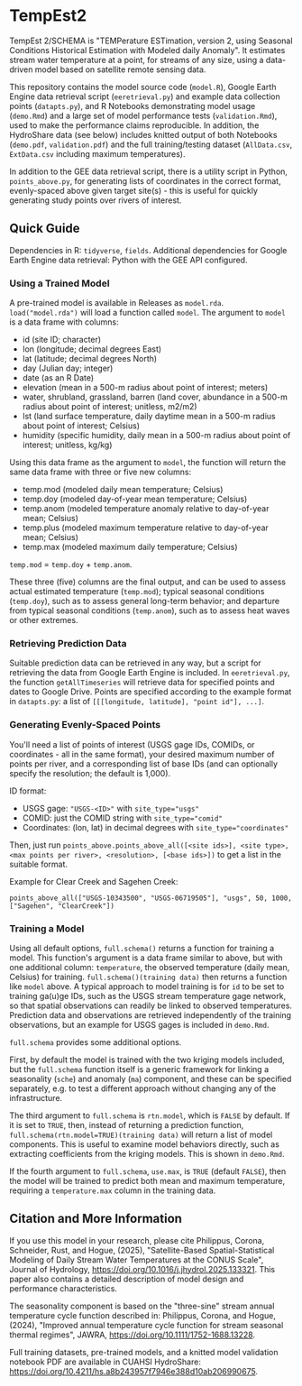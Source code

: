# TempEst2
TempEst 2/SCHEMA is "TEMPerature ESTimation, version 2, using Seasonal Conditions Historical Estimation with Modeled daily Anomaly". It estimates stream water temperature at a point, for streams of any size, using a data-driven model based on satellite remote sensing data.

This repository contains the model source code (`model.R`), Google Earth Engine data retrieval script (`eeretrieval.py`) and example data collection points (`datapts.py`), and R Notebooks demonstrating model usage (`demo.Rmd`) and a large set of model performance tests (`validation.Rmd`), used to make the performance claims reproducible.  In addition, the HydroShare data (see below) includes knitted output of both Notebooks (`demo.pdf`, `validation.pdf`) and the full training/testing dataset (`AllData.csv`, `ExtData.csv` including maximum temperatures).

In addition to the GEE data retrieval script, there is a utility script in Python, `points_above.py`, for generating lists of coordinates in the correct format, evenly-spaced above given target site(s) - this is useful for quickly generating study points over rivers of interest.

## Quick Guide

Dependencies in R: `tidyverse`, `fields`. Additional dependencies for Google Earth Engine data retrieval: Python with the GEE API configured.

### Using a Trained Model

A pre-trained model is available in Releases as `model.rda`.  `load("model.rda")` will load a function called `model`.  The argument to `model` is a data frame with columns:

* id (site ID; character)
* lon (longitude; decimal degrees East)
* lat (latitude; decimal degrees North)
* day (Julian day; integer)
* date (as an R Date)
* elevation (mean in a 500-m radius about point of interest; meters)
* water, shrubland, grassland, barren (land cover, abundance in a 500-m radius about point of interest; unitless, m2/m2)
* lst (land surface temperature, daily daytime mean in a 500-m radius about point of interest; Celsius)
* humidity (specific humidity, daily mean in a 500-m radius about point of interest; unitless, kg/kg)

Using this data frame as the argument to `model`, the function will return the same data frame with three or five new columns:

* temp.mod (modeled daily mean temperature; Celsius)
* temp.doy (modeled day-of-year mean temperature; Celsius)
* temp.anom (modeled temperature anomaly relative to day-of-year mean; Celsius)
* temp.plus (modeled maximum temperature relative to day-of-year mean; Celsius)
* temp.max (modeled maximum daily temperature; Celsius)

`temp.mod` = `temp.doy` + `temp.anom`.

These three (five) columns are the final output, and can be used to assess actual estimated temperature (`temp.mod`); typical seasonal conditions (`temp.doy`), such as to assess general long-term behavior; and departure from typical seasonal conditions (`temp.anom`), such as to assess heat waves or other extremes.

### Retrieving Prediction Data

Suitable prediction data can be retrieved in any way, but a script for retrieving the data from Google Earth Engine is included.  In `eeretrieval.py`, the function `getAllTimeseries` will retrieve data for specified points and dates to Google Drive.  Points are specified according to the example format in `datapts.py`: a list of `[[[longitude, latitude], "point id"], ...]`.

### Generating Evenly-Spaced Points

You'll need a list of points of interest (USGS gage IDs, COMIDs, or coordinates - all in the same format), your desired maximum number of points per river, and a corresponding list of base IDs (and can optionally specify the resolution; the default is 1,000).

ID format:

- USGS gage: `"USGS-<ID>"` with `site_type="usgs"`
- COMID: just the COMID string with `site_type="comid"`
- Coordinates: (lon, lat) in decimal degrees with `site_type="coordinates"`

Then, just run `points_above.points_above_all([<site ids>], <site type>, <max points per river>, <resolution>, [<base ids>])` to get a list in the suitable format.

Example for Clear Creek and Sagehen Creek:

`points_above_all(["USGS-10343500", "USGS-06719505"], "usgs", 50, 1000, ["Sagehen", "ClearCreek"])`


### Training a Model

Using all default options, `full.schema()` returns a function for training a model.  This function's argument is a data frame similar to above, but with one additional column: `temperature`, the observed temperature (daily mean, Celsius) for training.  `full.schema()(training data)` then returns a function like `model` above.  A typical approach to model training is for `id` to be set to training ga(u)ge IDs, such as the USGS stream temperature gage network, so that spatial observations can readily be linked to observed temperatures.  Prediction data and observations are retrieved independently of the training observations, but an example for USGS gages is included in `demo.Rmd`.

`full.schema` provides some additional options.

First, by default the model is trained with the two kriging models included, but the `full.schema` function itself is a generic framework for linking a seasonality (`sche`) and anomaly (`ma`) component, and these can be specified separately, e.g. to test a different approach without changing any of the infrastructure.

The third argument to `full.schema` is `rtn.model`, which is `FALSE` by default.  If it is set to `TRUE`, then, instead of returning a prediction function, `full.schema(rtn.model=TRUE)(training data)` will return a list of model components.  This is useful to examine model behaviors directly, such as extracting coefficients from the kriging models.  This is shown in `demo.Rmd`.

If the fourth argument to `full.schema`, `use.max`, is `TRUE` (default `FALSE`), then the model will be trained to predict both mean and maximum temperature, requiring a `temperature.max` column in the training data.

## Citation and More Information

If you use this model in your research, please cite Philippus, Corona, Schneider, Rust, and Hogue, (2025), "Satellite-Based Spatial-Statistical Modeling of Daily Stream Water Temperatures at the CONUS Scale", Journal of Hydrology, https://doi.org/10.1016/j.jhydrol.2025.133321.  This paper also contains a detailed description of model design and performance characteristics.

The seasonality component is based on the "three-sine" stream annual temperature cycle function described in: Philippus, Corona, and Hogue, (2024), "Improved annual temperature cycle function for stream seasonal thermal regimes", JAWRA, https://doi.org/10.1111/1752-1688.13228.

Full training datasets, pre-trained models, and a knitted model validation notebook PDF are available in CUAHSI HydroShare: https://doi.org/10.4211/hs.a8b243957f7946e388d10ab206990675.
